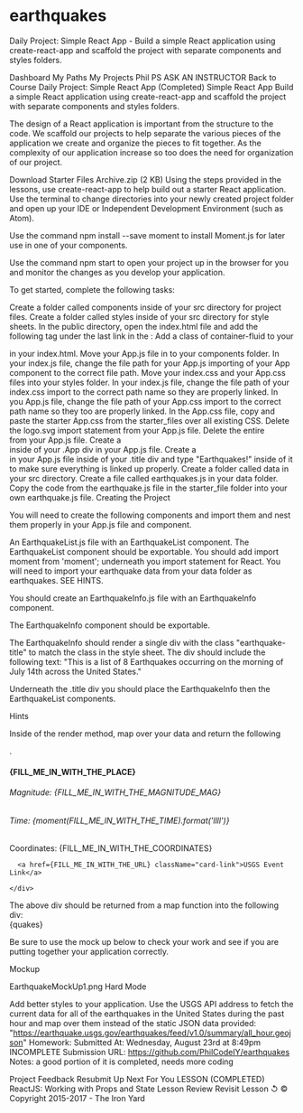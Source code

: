 # earthquakes
Daily Project: Simple React App - Build a simple React application using create-react-app and scaffold the project with separate components and styles folders.


Dashboard My Paths My Projects Phil PS
 ASK AN INSTRUCTOR
Back to Course  Daily Project: Simple React App (Completed)
Simple React App
Build a simple React application using create-react-app and scaffold the project with separate components and styles folders.

The design of a React application is important from the structure to the code. We scaffold our projects to help separate the various pieces of the application we create and organize the pieces to fit together. As the complexity of our application increase so too does the need for organization of our project.

Download Starter Files
Archive.zip (2 KB)
Using the steps provided in the lessons, use create-react-app to help build out a starter React application. Use the terminal to change directories into your newly created project folder and open up your IDE or Independent Development Environment (such as Atom).

Use the command npm install --save moment to install Moment.js for later use in one of your components.

Use the command npm start to open your project up in the browser for you and monitor the changes as you develop your application.

To get started, complete the following tasks:

Create a folder called components inside of your src directory for project files.
Create a folder called styles inside of your src directory for style sheets.
In the public directory, open the index.html file and add the following <link> tag under the last link in the <head> : <link rel="stylesheet" href="https://maxcdn.bootstrapcdn.com/bootstrap/4.0.0-alpha.6/css/bootstrap.min.css" integrity="sha384-rwoIResjU2yc3z8GV/NPeZWAv56rSmLldC3R/AZzGRnGxQQKnKkoFVhFQhNUwEyJ" crossorigin="anonymous">
Add a class of container-fluid to your <div id="root"></div> in your index.html.
Move your App.js file in to your components folder.
In your index.js file, change the file path for your App.js importing of your App component to the correct file path.
Move your index.css and your App.css files into your styles folder.
In your index.js file, change the file path of your index.css import to the correct path name so they are properly linked.
In you App.js file, change the file path of your App.css import to the correct path name so they too are properly linked.
In the App.css file, copy and paste the starter App.css from the starter_files over all existing CSS.
Delete the logo.svg import statement from your App.js file.
Delete the entire <div className="App-header"> from your App.js file.
Create a <div className="title"> inside of your .App div in your App.js file.
Create a <div className="my-header"> in your App.js file inside of your .title div and type "Earthquakes!" inside of it to make sure everything is linked up properly.
Create a folder called data in your src directory.
Create a file called earthquakes.js in your data folder.
Copy the code from the earthquake.js file in the starter_file folder into your own earthquake.js file.
Creating the Project  

You will need to create the following components and import them and nest them properly in your App.js file and component.

An EarthquakeList.js file with an EarthquakeList component.
The EarthquakeList component should be exportable.
You should add import moment from 'moment'; underneath you import statement for React.
You will need to import your earthquake data from your data folder as earthquakes. SEE HINTS.

You should create an EarthquakeInfo.js file with an EarthquakeInfo component.

The EarthquakeInfo component should be exportable.

The EarthquakeInfo should render a single div with the class "earthquake-title" to match the class in the style sheet. The div should include the following text: "This is a list of 8 Earthquakes occurring on the morning of July 14th across the United States."

Underneath the .title div you should place the EarthquakeInfo then the EarthquakeList components.

Hints  

Inside of the render method, map over your data and return the following <div>.


<div className="col-sm-6" key={FILL_ME_IN_WITH_A_UNIQUE_KEY}>
  <div className="card" >
    <div className="card-block">
      <h4 className="card-title">{FILL_ME_IN_WITH_THE_PLACE}</h4>
      <h6 className="card-subtitle mb-2 text-muted">Magnitude: {FILL_ME_IN_WITH_THE_MAGNITUDE_MAG}</h6>
      <h6 className="card-subtitle mb-2 text-muted">Time: {moment(FILL_ME_IN_WITH_THE_TIME).format('llll')}</h6>
      <p className="card-text">Coordinates: {FILL_ME_IN_WITH_THE_COORDINATES}</p>

      <a href={FILL_ME_IN_WITH_THE_URL} className="card-link">USGS Event Link</a>

    </div>
  </div>
</div>
The above div should be returned from a map function into the following div:

<div className="quake-list">

  <div className="row">
    {quakes}
  </div>

</div>

Be sure to use the mock up below to check your work and see if you are putting together your application correctly.

Mockup  

EarthquakeMockUp1.png
Hard Mode  

Add better styles to your application.
Use the USGS API address to fetch the current data for all of the earthquakes in the United States during the past hour and map over them instead of the static JSON data provided: "https://earthquake.usgs.gov/earthquakes/feed/v1.0/summary/all_hour.geojson"
Homework:  Submitted At: Wednesday, August 23rd at 8:49pm INCOMPLETE
Submission URL:
https://github.com/PhilCodeIY/earthquakes
Notes:
a good portion of it is completed, needs more coding

Project Feedback  Resubmit
Up Next For You
LESSON (COMPLETED) ReactJS: Working with Props and State
Lesson Review  Revisit Lesson ↺
© Copyright 2015-2017 - The Iron Yard






